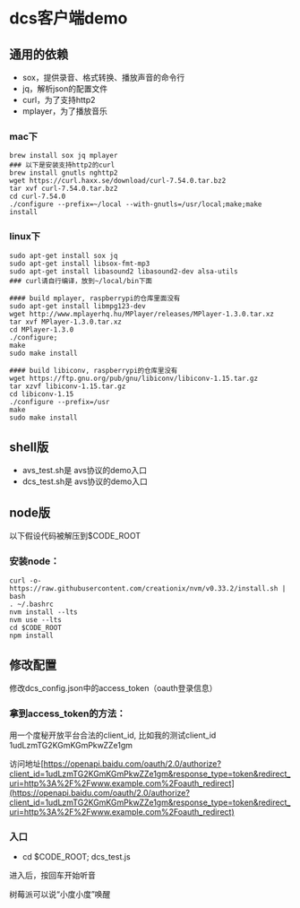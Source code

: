 # dcs客户端demo

## 通用的依赖
  * sox，提供录音、格式转换、播放声音的命令行
  * jq，解析json的配置文件
  * curl，为了支持http2
  * mplayer，为了播放音乐


### mac下
```shell
brew install sox jq mplayer
### 以下是安装支持http2的curl
brew install gnutls nghttp2
wget https://curl.haxx.se/download/curl-7.54.0.tar.bz2
tar xvf curl-7.54.0.tar.bz2
cd curl-7.54.0
./configure --prefix=~/local --with-gnutls=/usr/local;make;make install
```

### linux下
```shell
sudo apt-get install sox jq  
sudo apt-get install libsox-fmt-mp3
sudo apt-get install libasound2 libasound2-dev alsa-utils
### curl请自行编译，放到~/local/bin下面

#### build mplayer, raspberrypi的仓库里面没有
sudo apt-get install libmpg123-dev
wget http://www.mplayerhq.hu/MPlayer/releases/MPlayer-1.3.0.tar.xz
tar xvf MPlayer-1.3.0.tar.xz
cd MPlayer-1.3.0
./configure;
make
sudo make install

#### build libiconv, raspberrypi的仓库里没有
wget https://ftp.gnu.org/pub/gnu/libiconv/libiconv-1.15.tar.gz
tar xzvf libiconv-1.15.tar.gz
cd libiconv-1.15
./configure --prefix=/usr
make
sudo make install

```



## shell版
  * avs_test.sh是 avs协议的demo入口
  * dcs_test.sh是 avs协议的demo入口


## node版

 以下假设代码被解压到$CODE_ROOT

### 安装node：

```shell
curl -o- https://raw.githubusercontent.com/creationix/nvm/v0.33.2/install.sh | bash
. ~/.bashrc
nvm install --lts
nvm use --lts
cd $CODE_ROOT
npm install
```

## 修改配置

修改dcs_config.json中的access_token（oauth登录信息）


### 拿到access_token的方法：

用一个度秘开放平台合法的client_id, 比如我的测试client_id 1udLzmTG2KGmKGmPkwZZe1gm

访问地址[https://openapi.baidu.com/oauth/2.0/authorize?client_id=1udLzmTG2KGmKGmPkwZZe1gm&response_type=token&redirect_uri=http%3A%2F%2Fwww.example.com%2Foauth_redirect](https://openapi.baidu.com/oauth/2.0/authorize?client_id=1udLzmTG2KGmKGmPkwZZe1gm&response_type=token&redirect_uri=http%3A%2F%2Fwww.example.com%2Foauth_redirect)

### 入口
  * cd $CODE_ROOT; dcs_test.js

进入后，按回车开始听音

树莓派可以说“小度小度”唤醒


